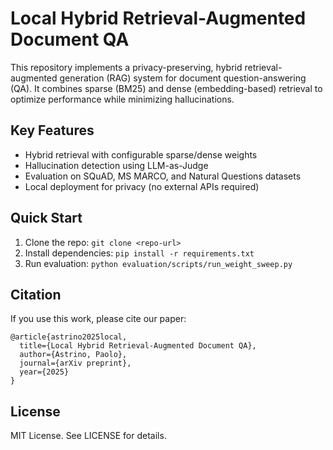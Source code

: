 # Local Hybrid Retrieval-Augmented Document QA

This repository implements a privacy-preserving, hybrid retrieval-augmented generation (RAG) system for document question-answering (QA). It combines sparse (BM25) and dense (embedding-based) retrieval to optimize performance while minimizing hallucinations.

## Key Features
- Hybrid retrieval with configurable sparse/dense weights
- Hallucination detection using LLM-as-Judge
- Evaluation on SQuAD, MS MARCO, and Natural Questions datasets
- Local deployment for privacy (no external APIs required)

## Quick Start
1. Clone the repo: `git clone <repo-url>`
2. Install dependencies: `pip install -r requirements.txt`
3. Run evaluation: `python evaluation/scripts/run_weight_sweep.py`

## Citation
If you use this work, please cite our paper:
```
@article{astrino2025local,
  title={Local Hybrid Retrieval-Augmented Document QA},
  author={Astrino, Paolo},
  journal={arXiv preprint},
  year={2025}
}
```

## License
MIT License. See LICENSE for details.
